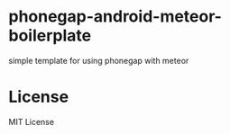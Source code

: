 # phonegap-android-meteor-boilerplate

simple template for using phonegap with meteor

# License

MIT License